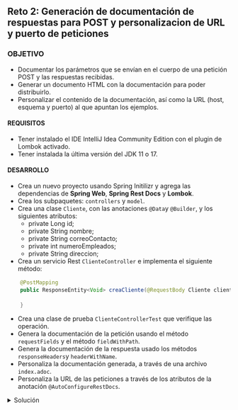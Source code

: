 ## Reto 2: Generación de documentación de respuestas para POST y personalizacion de URL y puerto de peticiones

### OBJETIVO

- Documentar los parámetros que se envían en el cuerpo de una petición POST y las respuestas recibidas.
- Generar un documento HTML con la documentación para poder distribuirlo.
- Personalizar el contenido de la documentación, así como la URL (host, esquema y puerto) al que apuntan los ejemplos.

#### REQUISITOS
- Tener instalado el IDE IntelliJ Idea Community Edition con el plugin de Lombok activado.
- Tener instalada la última versión del JDK 11 o 17.


#### DESARROLLO
- Crea un nuevo proyecto usando Spring Initilizr y agrega las dependencias de **Spring Web**, **Spring Rest Docs** y **Lombok**.
- Crea los subpaquetes: `controllers` y `model`.
- Crea una clase `Cliente`, con las anotaciones `@Data`y `@Builder`, y los siguientes atributos:
    - private Long id;
    - private String nombre;
    - private String correoContacto;
    - private int numeroEmpleados;
    - private String direccion;
- Crea un servicio Rest `ClienteController` e implementa el siguiente método:
```java
    @PostMapping
    public ResponseEntity<Void> creaCliente(@RequestBody Cliente cliente) {

    }
```
- Crea una clase de prueba `ClienteControllerTest` que verifique las operación.
- Genera la documentación de la petición usando el método `requestFields` y el método `fieldWithPath`.
- Genera la documentación de la respuesta usado los métodos `responseHeaders`y `headerWithName`.
- Personaliza la documentación generada, a través de una archivo `index.adoc`.
- Personaliza la URL de las peticiones a través de los atributos de la anotación `@AutoConfigureRestDocs`.

<details>
	<summary>Solución</summary>


1. Crea un proyecto Maven usando Spring Initializr desde el IDE IntelliJ Idea.

2. En la ventana que se abre selecciona las siguientes opciones:
- Grupo, artefacto y nombre del proyecto.
- Tipo de proyecto: **Maven Project**.
- Lenguaje: **Java**.
- Forma de empaquetar la aplicación: **jar**.
- Versión de Java: **11**.

3. En la siguiente ventana elige **Spring Web**, **Spring Rest Docs**, y **Lombok** como dependencias del proyecto. En automático se agregarán también las dependencias para realizar pruebas unitarias.

4. Dale un nombre y una ubicación al proyecto y presiona el botón *Finish*.

5. En el proyecto que se acaba de crear debes tener el siguiente paquete `org.bedu.java.backend.sesion8.reto2`. Dentro crea los subpaquetes: `controllers` y `model`.

6. Dentro del paquete `model` crea una clase llamada `Cliente` de la siguiente forma:
```java
@Data
@Builder
public class Cliente {
    private Long id;
    private String nombre;
    private String correoContacto;
    private int numeroEmpleados;
    private String direccion;
}

```

7. En el paquete `controllers` crea una clase llamada `ClienteController` que represente un servicio REST de Spring:
```java
@RestController
@RequestMapping("/cliente")
public class ClienteController {

}
```

8. Coloca un método dentro de esta clase que regresará un `Cliente`.
```java
    @PostMapping
    public ResponseEntity<Void> creaCliente(@Validated @RequestBody Cliente cliente){
        return ResponseEntity.created(URI.create("1")).build();
    }
```

9. En el directorio de pruebas de Maven agrega una nueva clase llamada `ClienteControllerTest`. Decora la nueva clase con las anotaciones `@AutoConfigureRestDocs` y `@WebMvcTest(ClienteController.class)`. 
```java
@AutoConfigureRestDocs
@WebMvcTest(ClienteController.class)
class ClienteControllerTest {

}
```

10. Agrega una instancia de tipo `MockMvc` y decórala con la anotación `@Autowired`:

```java
    @Autowired
    private MockMvc mockMvc;
```

11. Crea un método llamado `obtenClienteTest` para verificar la obtención del cliente:
```java
    @Test
    void creaClienteTest() throws Exception {
        Cliente clienteParametro = Cliente.builder().nombre("Nombre").direccion("Direccion").numeroEmpleados(10).correoContacto("contacto@cliente.com").build();

        mockMvc.perform(post("/cliente")
                .contentType(MediaType.APPLICATION_JSON)
                .content(new ObjectMapper().writeValueAsString(clienteParametro)))
                .andExpect(status().isCreated())

    }
```
12. Ejecuta la prueba, esta debe pasar de forma correcta.

13. Indica en la prueba que esta debe generar documentación, y que la misma se debe colocar en el directrio `cliente/get-cliente`. Se documentarán los parámetros de la petición (en este caso el parámetro `clienteId`).
```java
     @Test
    void creaClienteTest() throws Exception {
        Cliente clienteParametro = Cliente.builder().nombre("Nombre").direccion("Direccion").numeroEmpleados(10).correoContacto("contacto@cliente.com").build();

        mockMvc.perform(post("/cliente")
                .contentType(MediaType.APPLICATION_JSON)
                .content(new ObjectMapper().writeValueAsString(clienteParametro)))
                .andExpect(status().isCreated())

                .andDo(document("cliente/post-cliente",
                        requestFields(
                                fieldWithPath("id").description("El identificador del nuevo cliente"),
                                fieldWithPath("nombre").description("El nombre del cliente"),
                                fieldWithPath("direccion").description("La dirección del cliente"),
                                fieldWithPath("correoContacto").description("La dirección de correo electrónico de contacto"),
                                fieldWithPath("numeroEmpleados").description("El número de personas que trabajan en las oficinas e cliente")
                        ),
                        responseHeaders(
                                headerWithName("Location").description("La ubicación del recurso (su identificador generado")
                        ))
                );
    }
```

14. Ejecuta la prueba haciendo nuevamente. En el directorio `target` se ha creado un subdirectorio `generated-snippets` y adentro de este un conjunto de archivos `.adoc`, Estos contienen la información generada de la ejecución de la prueba.

![imagen](img/img_03.png)

15. Modifica la anotación `@AutoConfigureRestDocs` de la siguiente forma: 

`@AutoConfigureRestDocs(uriScheme = "https", uriHost = "bedu.org/rest", uriPort = 80)`

16. Dentro del directorio de código fuente de la aplicación crea un subdirectorio `docs` y dentro otro subdirectorio `asciidocs`. Adentro de este crea un archivo llamado `index.adoc`:

17. Coloca el siguiente contenido dentro del archivo:
```adoc
= Curso de Java Backend en Bedu
Bedu ORG <contacto@bedu.org> 1.0.0;
:doctype: book
:icons: font
:source-highlighter: highlightjs
:toc: left
:toclevels: 4
:sectlinks:
:sectnums:

[[resumen]]
= Resumen
Este curso muestra el desarrollo de un API usando Spring Framework, con sus módulos Spring Boot, Spring Data JPA y Spring REST Docs.


[[verbos-http]]
== Verbos HTTP

Este curso trate de adherirse lo más posible al estándar RESTful aprovechando las capacidades del protocolo de HTTP
y siguiendo las convenciones HTTP en su uso de los verbos HTTP.

|===
| Verbo | Uso

| `GET`
| Recuperar un recurso

| `POST`
| Crea un nuevo recurso

| `PUT`
| Actualizar un recurso existente, incluyendo actualizaciones parciales

| `DELETE`
| Eliminar un recurso existente
|===

Este curso trate de adherirse lo más posible al estándar RESTful en el uso de los códigos de estátus HTTP.

|===
| Code | uso

| `200 OK`
| La petición se completó exitosamente

| `201 Created`
| Se creó un nuevo recurso. La URL del reurso está disponible en la cabecera `Location` de la respuesta

| `204 No Content`
| Se aplicó correctamente la actualización de un recurso

| `400 Bad Request`
| La petición está formada de forma incorrecta. El cuerpo de la respuesta incluirá el error, proporcionando más información

| `404 Not Found`
| El recurso especificado no existe
|===


[[clientes]]
== Clientes

=== POST nuevo cliente
Crea un nuevo cliente

==== Ejemplo de petición
include::{snippets}/cliente/post-cliente/http-request.adoc[]

==== Ejemplo de respuesta
include::{snippets}/cliente/post-cliente/http-response.adoc[]

==== Ejemplo usando CURL
include::{snippets}/cliente/post-cliente/curl-request.adoc[]


```

18. En el archivo `pom.xml` del proyecto busca, en la sección de plugins, el plugin `asciidoctor-maven-plugin` y colola las siguientes elementos dentro de la etiqueta `<configuration>`:

```xml
    <sourceDocumentName>index.adoc</sourceDocumentName>
    <attributes>
        <snippets>${project.build.directory}/generated-snippets</snippets>
    </attributes>
    <sourceDirectory>src/docs/asciidocs</sourceDirectory>
    <outputDirectory>target/generated-docs</outputDirectory>
```

El plugin debe uedar de la siguiente forma:
```xml
            <plugin>
                <groupId>org.asciidoctor</groupId>
                <artifactId>asciidoctor-maven-plugin</artifactId>
                <version>1.5.8</version>
                <executions>
                    <execution>
                        <id>generate-docs</id>
                        <phase>prepare-package</phase>
                        <goals>
                            <goal>process-asciidoc</goal>
                        </goals>
                        <configuration>
                            <backend>html</backend>
                            <sourceDocumentName>index.adoc</sourceDocumentName>
                            <attributes>
                                <snippets>${project.build.directory}/generated-snippets</snippets>
                            </attributes>
                            <sourceDirectory>src/docs/asciidocs</sourceDirectory>
                            <outputDirectory>target/generated-docs</outputDirectory>
                        </configuration>
                    </execution>
                </executions>
                <dependencies>
                    <dependency>
                        <groupId>org.springframework.restdocs</groupId>
                        <artifactId>spring-restdocs-asciidoctor</artifactId>
                        <version>${spring-restdocs.version}</version>
                    </dependency>
                </dependencies>
            </plugin>
```

19. Ejecuta nuevamente la prueba. Dentro del directorio `target` debe haberse creado un subdirectorio `generated-docs` y dentro de este un archivo llamado `index.html`.

![imagen](img/img_06.png)

20. Abre este archivo en un navegador. La página con la documentación debe verse de la siguiente forma:

![imagen](img/img_07.png)

</details>

